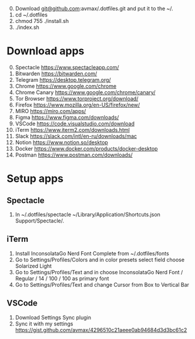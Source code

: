 0. Download git@github.com:avmax/.dotfiles.git and put it to the ~/.
1. cd ~/.dotfiles
2. chmod 755 ./install.sh
3. ./index.sh

# Download apps
0. Spectacle https://www.spectacleapp.com/
1. Bitwarden https://bitwarden.com/
2. Telegram https://desktop.telegram.org/
3. Chrome https://www.google.com/chrome
4. Chrome Canary https://www.google.com/chrome/canary/
5. Tor Browser https://www.torproject.org/download/
6. Firefox https://www.mozilla.org/en-US/firefox/new/
7. MIRO https://miro.com/apps/
8. Figma https://www.figma.com/downloads/
9. VSCode https://code.visualstudio.com/download
10. iTerm https://www.iterm2.com/downloads.html
11. Slack https://slack.com/intl/en-ru/downloads/mac
12. Notion https://www.notion.so/desktop
13. Docker https://www.docker.com/products/docker-desktop
14. Postman https://www.postman.com/downloads/

# Setup apps
## Spectacle
1. ln ~/.dotfiles/spectacle ~/Library/Application/Shortcuts.json Support/Spectacle/.

## iTerm
1. Install InconsolataGo Nerd Font Complete from ~/.dotfiles/fonts
2. Go to Settings/Profiles/Colors and in color presets select field choose Solarized Light
3. Go to Settings/Profiles/Text and in choose InconsolataGo Nerd Font / Regular / 14 / 100 / 100 as primary font
4. Go to Settings/Profiles/Text and change Cursor from Box to Vertical Bar

## VSCode
1. Download Settings Sync plugin
2. Sync it with my settings https://gist.github.com/avmax/4296510c21aeee0ab94684d3d3bc61c2
